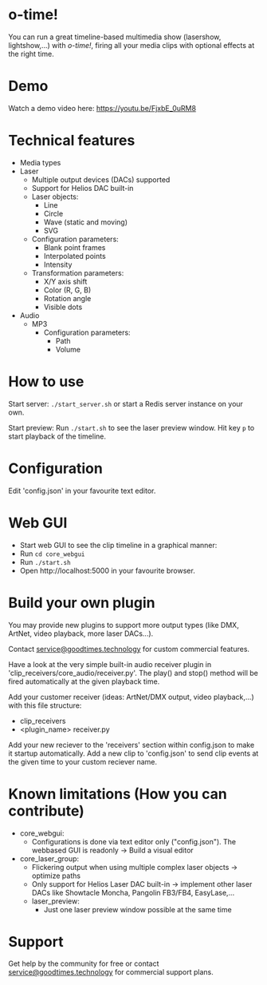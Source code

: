 # o-time!
You can run a great timeline-based multimedia show (lasershow, lightshow,...) with *o-time!*, firing all your media clips with optional effects at the right time.

# Demo
Watch a demo video here: https://youtu.be/FjxbE_0uRM8

# Technical features
- Media types
 - Laser
    - Multiple output devices (DACs) supported
    - Support for Helios DAC built-in
    - Laser objects:
        - Line
        - Circle
        - Wave (static and moving)
        - SVG
    - Configuration parameters:
        - Blank point frames
        - Interpolated points
        - Intensity
    - Transformation parameters:
        - X/Y axis shift
        - Color (R, G, B)
        - Rotation angle
        - Visible dots
 - Audio
    - MP3
        - Configuration parameters:
            - Path
            - Volume

# How to use
Start server:
`./start_server.sh` or start a Redis server instance on your own.


Start preview:
Run `./start.sh` to see the laser preview window.
Hit key `p` to start playback of the timeline.

# Configuration
Edit 'config.json' in your favourite text editor.

# Web GUI
- Start web GUI to see the clip timeline in a graphical manner:
 - Run `cd core_webgui`
 - Run `./start.sh`
 - Open http://localhost:5000 in your favourite browser.

# Build your own plugin
You may provide new plugins to support more output types (like DMX, ArtNet, video playback, more laser DACs...).

Contact service@goodtimes.technology for custom commercial features.

Have a look at the very simple built-in audio receiver plugin in 'clip_receivers/core_audio/receiver.py'. The play() and stop() method will be fired automatically at the given playback time.

Add your customer receiver (ideas: ArtNet/DMX output, video playback,...) with this file structure:
- clip_receivers
 - <plugin_name>
    receiver.py

Add your new reciever to the 'receivers' section within config.json to make it startup automatically.
Add a new clip to 'config.json' to send clip events at the given time to your custom reciever name.

# Known limitations (How you can contribute)
- core_webgui:
    - Configurations is done via text editor only ("config.json"). The webbased GUI is readonly -> Build a visual editor
- core_laser_group:
    - Flickering output when using multiple complex laser objects -> optimize paths
    - Only support for Helios Laser DAC built-in -> implement other laser DACs like Showtacle Moncha, Pangolin FB3/FB4, EasyLase,...
    - laser_preview:
        - Just one laser preview window possible at the same time

# Support
Get help by the community for free or contact service@goodtimes.technology for commercial support plans.

